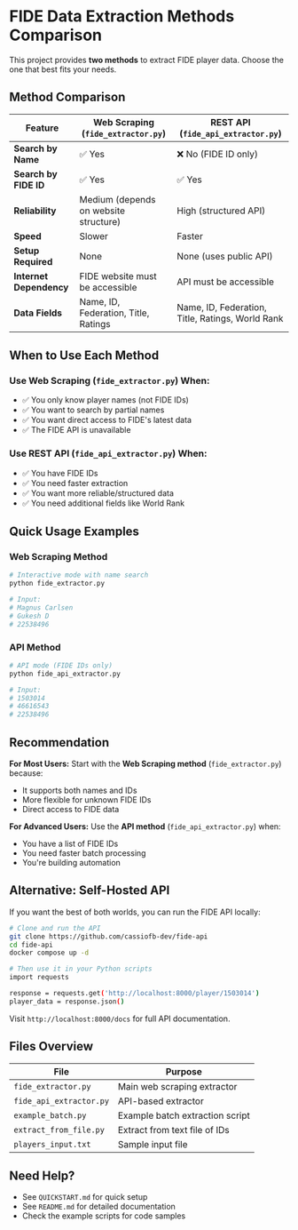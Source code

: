 # FIDE Data Extraction Methods Comparison

This project provides **two methods** to extract FIDE player data. Choose the one that best fits your needs.

## Method Comparison

| Feature | Web Scraping (`fide_extractor.py`) | REST API (`fide_api_extractor.py`) |
|---------|-----------------------------------|-----------------------------------|
| **Search by Name** | ✅ Yes | ❌ No (FIDE ID only) |
| **Search by FIDE ID** | ✅ Yes | ✅ Yes |
| **Reliability** | Medium (depends on website structure) | High (structured API) |
| **Speed** | Slower | Faster |
| **Setup Required** | None | None (uses public API) |
| **Internet Dependency** | FIDE website must be accessible | API must be accessible |
| **Data Fields** | Name, ID, Federation, Title, Ratings | Name, ID, Federation, Title, Ratings, World Rank |

## When to Use Each Method

### Use Web Scraping (`fide_extractor.py`) When:
- ✅ You only know player names (not FIDE IDs)
- ✅ You want to search by partial names
- ✅ You want direct access to FIDE's latest data
- ✅ The FIDE API is unavailable

### Use REST API (`fide_api_extractor.py`) When:
- ✅ You have FIDE IDs
- ✅ You need faster extraction
- ✅ You want more reliable/structured data
- ✅ You need additional fields like World Rank

## Quick Usage Examples

### Web Scraping Method
```bash
# Interactive mode with name search
python fide_extractor.py

# Input:
# Magnus Carlsen
# Gukesh D
# 22538496
```

### API Method
```bash
# API mode (FIDE IDs only)
python fide_api_extractor.py

# Input:
# 1503014
# 46616543
# 22538496
```

## Recommendation

**For Most Users:** Start with the **Web Scraping method** (`fide_extractor.py`) because:
- It supports both names and IDs
- More flexible for unknown FIDE IDs
- Direct access to FIDE data

**For Advanced Users:** Use the **API method** (`fide_api_extractor.py`) when:
- You have a list of FIDE IDs
- You need faster batch processing
- You're building automation

## Alternative: Self-Hosted API

If you want the best of both worlds, you can run the FIDE API locally:

```bash
# Clone and run the API
git clone https://github.com/cassiofb-dev/fide-api
cd fide-api
docker compose up -d

# Then use it in your Python scripts
import requests

response = requests.get('http://localhost:8000/player/1503014')
player_data = response.json()
```

Visit `http://localhost:8000/docs` for full API documentation.

## Files Overview

| File | Purpose |
|------|---------|
| `fide_extractor.py` | Main web scraping extractor |
| `fide_api_extractor.py` | API-based extractor |
| `example_batch.py` | Example batch extraction script |
| `extract_from_file.py` | Extract from text file of IDs |
| `players_input.txt` | Sample input file |

## Need Help?

- See `QUICKSTART.md` for quick setup
- See `README.md` for detailed documentation
- Check the example scripts for code samples
